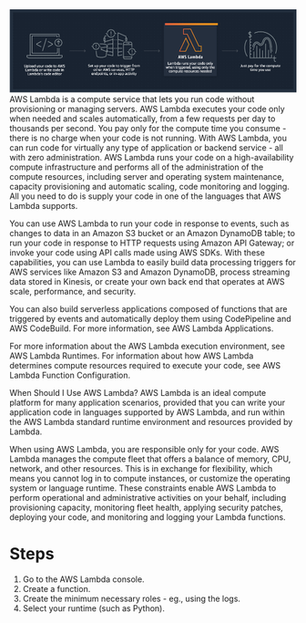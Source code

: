 <img src="img/product-page-diagram_Lambda-HowItWorks.68a0bcacfcf46fccf04b97f16b686ea44494303f.png">
AWS Lambda is a compute service that lets you run code without provisioning or managing servers. AWS Lambda executes your code only when needed and scales automatically, from a few requests per day to thousands per second. You pay only for the compute time you consume - there is no charge when your code is not running. With AWS Lambda, you can run code for virtually any type of application or backend service - all with zero administration. AWS Lambda runs your code on a high-availability compute infrastructure and performs all of the administration of the compute resources, including server and operating system maintenance, capacity provisioning and automatic scaling, code monitoring and logging. All you need to do is supply your code in one of the languages that AWS Lambda supports.

You can use AWS Lambda to run your code in response to events, such as changes to data in an Amazon S3 bucket or an Amazon DynamoDB table; to run your code in response to HTTP requests using Amazon API Gateway; or invoke your code using API calls made using AWS SDKs. With these capabilities, you can use Lambda to easily build data processing triggers for AWS services like Amazon S3 and Amazon DynamoDB, process streaming data stored in Kinesis, or create your own back end that operates at AWS scale, performance, and security.

You can also build serverless applications composed of functions that are triggered by events and automatically deploy them using CodePipeline and AWS CodeBuild. For more information, see AWS Lambda Applications.

For more information about the AWS Lambda execution environment, see AWS Lambda Runtimes. For information about how AWS Lambda determines compute resources required to execute your code, see AWS Lambda Function Configuration.

When Should I Use AWS Lambda?
AWS Lambda is an ideal compute platform for many application scenarios, provided that you can write your application code in languages supported by AWS Lambda, and run within the AWS Lambda standard runtime environment and resources provided by Lambda.

When using AWS Lambda, you are responsible only for your code. AWS Lambda manages the compute fleet that offers a balance of memory, CPU, network, and other resources. This is in exchange for flexibility, which means you cannot log in to compute instances, or customize the operating system or language runtime. These constraints enable AWS Lambda to perform operational and administrative activities on your behalf, including provisioning capacity, monitoring fleet health, applying security patches, deploying your code, and monitoring and logging your Lambda functions.

<h1>Steps</h1>
<ol>
<li> Go to the AWS Lambda console.
<li> Create a function.
<li> Create the minimum necessary roles - eg., using the logs.
<li> Select your runtime (such as Python).
</ol>